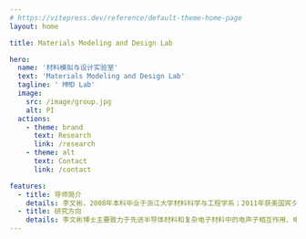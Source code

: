 ```yaml
---
# https://vitepress.dev/reference/default-theme-home-page
layout: home

title: Materials Modeling and Design Lab

hero:
  name: '材料模拟与设计实验室'
  text: 'Materials Modeling and Design Lab'
  tagline: ' MMD Lab'
  image:
    src: /image/group.jpg
    alt: PI
  actions:
    - theme: brand
      text: Research
      link: /research
    - theme: alt
      text: Contact
      link: /contact

features:
  - title: 导师简介
    details: 李文彬，2008年本科毕业于浙江大学材料科学与工程学系；2011年获美国宾夕法尼亚大学材料科学与工程硕士学位；2015获美国麻省理工学院材料科学与工程博士学位。2015年至2017年在麻省理工学院Research Laboratory of Electronics从事博士后研究。2017年至2019年在欧盟玛丽·居里学者计划的资助下，在英国牛津大学工作。2019年10月全职加入西湖大学工学院，负责材料模拟与设计实验室。联系邮箱：liwenbin@westlake.edu.cn。
  - title: 研究方向
    details: 李文彬博士主要致力于先进半导体材料和复杂电子材料中的电声子相互作用、电学输运性质，以及物态调控研究，同时还开展软物质自组装材料分子模拟与机器学习辅助设计的相关研究。实验室致力于运用第一性原理计算、材料与物理理论、多尺度模拟，以及机器学习等手段，在基本物理层面实现对材料性能及其变化规律的深入理解，并结合物理规律、数据科学和人工智能来预测和筛选新材料，以期实现新型功能材料的加速研发。李文彬博士已在Nature Reviews Materials, Nature Communications, J. Am. Chem. Soc., Advanced Materials, npj Computational Materials等杂志上以通讯作者身份发表多篇学术论文。曾获欧盟Marie Skłodowska-Curie Individual Fellowship，牛津大学Wolfson学院Junior Research Fellowship, 并作为团队成员获2016年美国R&D 100 Award。
---
```

